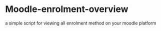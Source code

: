 # Moodle-enrolment-overview
a simple script for viewing all enrolment method on your moodle platform
